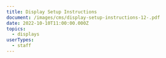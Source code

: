 ```yaml
---
title: Display Setup Instructions
document: /images/cms/display-setup-instructions-12-.pdf
date: 2022-10-10T11:00:00.000Z
topics:
  - displays
userTypes:
  - staff
---
```

